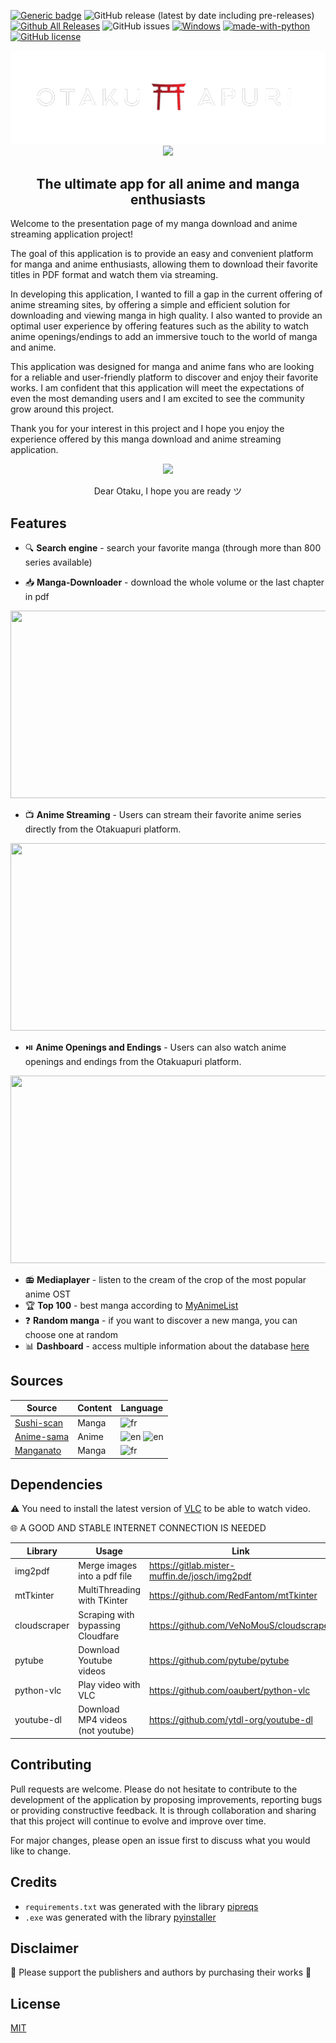 [![Generic badge](https://img.shields.io/badge/status-working-green.svg)](https://shields.io/) ![GitHub release (latest by date including pre-releases)](https://img.shields.io/github/v/release/Dorian25/get-mangas?include_prereleases) [![Github All Releases](https://img.shields.io/github/downloads/Dorian25/otakuapuri/total.svg)]() ![GitHub issues](https://img.shields.io/github/issues/Dorian25/get-mangas) [![Windows](https://svgshare.com/i/ZhY.svg)](https://svgshare.com/i/ZhY.svg) [![made-with-python](https://img.shields.io/badge/Made%20with-Python-1f425f.svg)](https://www.python.org/) [![GitHub license](https://img.shields.io/github/license/Naereen/StrapDown.js.svg)]([https://github.com/Naereen/StrapDown.js/blob/master/LICENSE](https://github.com/Dorian25/get-mangas/blob/master/LICENSE))

<div align="center">
  <img src="https://github.com/Dorian25/otakuapuri/blob/master/images/icons/otakuapuri.png"> 
  <img src="https://user-images.githubusercontent.com/32178615/229851475-b4b6cc84-eb80-4fb9-ae84-69fbe22e3b00.png"> 
  <h2>The ultimate app for all anime and manga enthusiasts</h2>
</div>

Welcome to the presentation page of my manga download and anime streaming application project!

The goal of this application is to provide an easy and convenient platform for manga and anime enthusiasts, allowing them to download their favorite titles in PDF format and watch them via streaming.

In developing this application, I wanted to fill a gap in the current offering of anime streaming sites, by offering a simple and efficient solution for downloading and viewing manga in high quality. I also wanted to provide an optimal user experience by offering features such as the ability to watch anime openings/endings to add an immersive touch to the world of manga and anime.

This application was designed for manga and anime fans who are looking for a reliable and user-friendly platform to discover and enjoy their favorite works. I am confident that this application will meet the expectations of even the most demanding users and I am excited to see the community grow around this project.

Thank you for your interest in this project and I hope you enjoy the experience offered by this manga download and anime streaming application.

<p align="center">
  <!-- <img width="600" height="400" src="https://media.giphy.com/media/IO2ICudgtBjby/giphy.gif"> -->
  <img src="https://media.giphy.com/media/6FUT75miVgVKE/giphy.gif"/>
</p>
<p align="center">Dear Otaku, I hope you are ready ツ</p>


<!-- - [View Demo](#view-demo) -->



## Features
- :mag: **Search engine** - search your favorite manga (through more than 800 series available)

- :inbox_tray: **Manga-Downloader** - download the whole volume or the last chapter in pdf 
<p align="center">
  <img width="525" height="300" src="https://user-images.githubusercontent.com/32178615/229851518-32368de4-a46d-4420-b19c-b5a945fbd02f.png"> 
</p>

- :tv: **Anime Streaming** - Users can stream their favorite anime series directly from the Otakuapuri platform.
<p align="center">
  <img width="525" height="300" src="https://user-images.githubusercontent.com/32178615/229851555-f77493e1-af8d-498b-93f7-948473bad19c.png"> 
</p>

- :play_or_pause_button: **Anime Openings and Endings** - Users can also watch anime openings and endings from the Otakuapuri platform.
<p align="center">
  <img width="525" height="300" src="https://user-images.githubusercontent.com/32178615/229851495-068b5396-734d-42c2-95e7-ec98e8d819f1.png"> 
</p>

- :radio: **Mediaplayer** - listen to the cream of the crop of the most popular anime OST
- :trophy: **Top 100** - best manga according to [MyAnimeList](https://myanimelist.net/)
- :question: **Random manga** - if you want to discover a new manga, you can choose one at random
- :bar_chart: **Dashboard** - access multiple information about the database [here](https://charts.mongodb.com/charts-getmanga-rhtkb/public/dashboards/632df18e-f274-4d69-899d-21740a3f593f)

## Sources 

| Source | Content | Language | 
| ------ | ------ | ------ |
| [Sushi-scan](https://sushiscan.net/) | Manga | ![fr](https://raw.githubusercontent.com/stevenrskelton/flag-icon/master/png/75/country-4x3/fr.png) |
| [Anime-sama](https://anime-sama.fr/) | Anime | ![en](https://raw.githubusercontent.com/stevenrskelton/flag-icon/master/png/75/country-4x3/fr.png) ![en](https://raw.githubusercontent.com/stevenrskelton/flag-icon/master/png/75/country-4x3/jp.png) |
| [Manganato](https://manganato.com/) | Manga | ![fr](https://raw.githubusercontent.com/stevenrskelton/flag-icon/master/png/75/country-4x3/gb.png) |

<!--
## View Demo
<p align="center">
  <img width="780" height="500" src="https://user-images.githubusercontent.com/32178615/210775305-f340d8fa-e311-4b30-8877-6c1f2dfaead2.gif"> 
</p>
<p align="center">A small demo to show how the software works ツ</p>
-->

## Dependencies

:warning: You need to install the latest version of [VLC](https://www.videolan.org/vlc/) to be able to watch video.

:globe_with_meridians: A GOOD AND STABLE INTERNET CONNECTION IS NEEDED

| Library | Usage | Link | 
| ------ | ------ | ------ |
| img2pdf | Merge images into a pdf file  | https://gitlab.mister-muffin.de/josch/img2pdf |
| mtTkinter | MultiThreading with TKinter | https://github.com/RedFantom/mtTkinter |
| cloudscraper | Scraping with bypassing Cloudfare | https://github.com/VeNoMouS/cloudscraper |
| pytube | Download Youtube videos | https://github.com/pytube/pytube |
| python-vlc | Play video with VLC | https://github.com/oaubert/python-vlc |
| youtube-dl | Download MP4 videos (not youtube) | https://github.com/ytdl-org/youtube-dl |

## Contributing
Pull requests are welcome. Please do not hesitate to contribute to the development of the application by proposing improvements, reporting bugs or providing constructive feedback. It is through collaboration and sharing that this project will continue to evolve and improve over time. 

For major changes, please open an issue first to discuss what you would like to change.

## Credits
- `requirements.txt` was generated with the library [pipreqs](https://github.com/bndr/pipreqs)
- `.exe` was generated with the library [pyinstaller](https://github.com/pyinstaller/pyinstaller)

## Disclaimer
:sparkling_heart: Please support the publishers and authors by purchasing their works :sparkling_heart: 

## License
[MIT](https://choosealicense.com/licenses/mit/)

